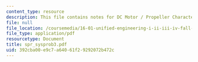 ```yaml
---
content_type: resource
description: This file contains notes for DC Motor / Propeller Characterization.
file: null
file_location: /coursemedia/16-01-unified-engineering-i-ii-iii-iv-fall-2005-spring-2006/392cba00e9c7a64061f29292072b472c_spr_sysprob3.pdf
file_type: application/pdf
resourcetype: Document
title: spr_sysprob3.pdf
uid: 392cba00-e9c7-a640-61f2-9292072b472c
---
```

